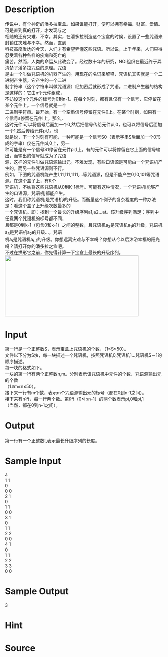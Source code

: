 
# Description

<div class="content"><div>传说中，有个神奇的潘多拉宝盒。如果谁能打开，便可以拥有幸福、财富、爱情。可是直到真的打开，才发现与之</div>
<div>相随的还有灾难、不幸。其实，在潘多拉制造这个宝盒的时候，设置了一些咒语来封锁住灾难与不幸。然而，直到</div>
<div>科技高度发达的今天，人们才有希望弄懂这些咒语。所以说，上千年来，人们只得忍受着各种各样的疾病和死亡的</div>
<div>痛苦。然而，人类的命运从此改变了。经过数十年的研究，NOI组织在最近终于弄清楚了潘多拉咒语的原理。咒语</div>
<div>是由一个叫做咒语机的机器产生的。用现在的名词来解释，咒语机其实就是一个二进制产生器，它产生的一个二进</div>
<div>制字符串（这个字符串叫做咒语源）经加密后就形成了咒语。二进制产生器的结构是这样的：它由n个元件组成，</div>
<div>不妨设这n个元件的标号为0到n-1。在每个时刻，都有且仅有一个信号，它停留在某个元件上。一个信号就是一个</div>
<div>二进制字符串。最开始，有一个空串信号停留在元件0上。在某个时刻，如果有一个信号s停留在元件I上，那么，</div>
<div>这时元件i可以将信号后面加一个0,然后把信号传给元件pi,0，也可以将信号后面加一个1,然后传给元件pi,1。也</div>
<div>就是说，下一个时刻有可能，一种可能是一个信号S0（表示字串S后面加一个0形成的字串）仪在元件pi,0上，另一</div>
<div>种可能是有一个信号S1停留在元件pi,1上。有的元件可以将停留在它上面的信号输出，而输出的信号就成为了咒语</div>
<div>源，这样的元件叫做咒语源输出元。不难发现，有些口语源是可能由一个咒语机产生的，而另一些咒语源则不行。</div>
<div>例如，下图的咒语机能产生1,11,111,1111,...等咒语源，但是不能产生0,10,101等咒语源。在这个盒子上，有K个</div>
<div>咒语机，不妨将这些咒语机从0到K-1标号。可能有这种情况，一个咒语机i能够产生的口语源，咒语机j都能产生。</div>
<div>这时，我们称咒语机j是咒语机i的升级。而衡量这个例子的复杂程度的一种办法是：看这个盒子上升级次数最多的</div>
<div>一个咒语机。即：找到一个最长的升级序列a1,a2...at。该升级序列满足：序列中任意两个咒语机的标号都不同，</div>
<div>且都是0到k-1（包含0和k-1）之间的整数，且咒语机a<sub>2</sub>是咒语机a<sub>1</sub>的升级，咒语机a<sub>3</sub>是咒语机a<sub>2</sub>的升级...，咒语</div>
<div>机a<sub>t</sub>是咒语机a<sub>t-1</sub>的升级。你想远离灾难与不幸吗？你想从今以后沐浴幸福的阳光吗？请打开你的潘多拉之盒吧。</div>
<div>不过在拱形它之前，你先得计算一下宝盒上最长的升级序列。</div>
<div><img src="source/bzoj/1194/img/aHR0cHM6Ly9seWRzeS5jb20vL0p1ZGdlT25saW5lL3VwbG9hZC8yMDE4MDIvMSg2KS5wbmc=.png" width="427" height="195" alt=""/></div></div>

# Input

<div class="content"><div>第一行是一个正整数S，表示宝盒上咒语机的个数，（1≤S≤50）。</div>
<div>文件以下分为S块，每一块描述一个咒语机，按照咒语机0,咒语机1...咒语机S－1的顺序描述。</div>
<div>每一块的格式如下。 </div>
<div>一块的第一行有两个正整数n,m。分别表示该咒语机中元件的个数、咒语源输出元的个数</div>
<div>（1≤m≤n≤50）。 </div>
<div>接下来一行有m个数，表示m个咒语源输出元的标号（都在0到n-1之间）。</div>
<div>接下来有n行，每一行两个数。第i行（0≤i≤n-1）的两个数表示pi,0和pi,1</div>
<div>（当然，都在0到n-1之间）。</div></div>

# Output

<div class="content"><p>第一行有一个正整数t,表示最长升级序列的长度。</p></div>

# Sample Input

<div class="content"><span class="sampledata">4<br/>
1 1<br/>
0<br/>
0 0<br/>
2 1<br/>
0<br/>
1 1<br/>
0 0<br/>
3 1<br/>
0<br/>
1 1<br/>
2 2<br/>
0 0<br/>
4 1<br/>
0<br/>
1 1<br/>
2 2<br/>
3 3<br/>
0 0</span></div>

# Sample Output

<div class="content"><span class="sampledata">3</span></div>

# Hint

<div class="content"><p></p></div>

# Source

<div class="content"><p><a href="problemset.php?search="></a></p></div>

